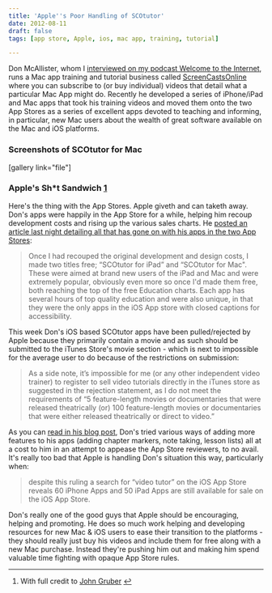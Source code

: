 ```yaml
---
title: 'Apple''s Poor Handling of SCOtutor'
date: 2012-08-11
draft: false
tags: [app store, Apple, ios, mac app, training, tutorial]

---
```


Don McAllister, whom I [interviewed on my podcast Welcome to the Internet](http://www.ssktn.com/podcasts/welcometotheinternet/020-welcome-to-the-internet-don-mcallister/), runs a Mac app training and tutorial business called [ScreenCastsOnline](https://chrisenns.com/sco) where you can subscribe to (or buy individual) videos that detail what a particular Mac App might do. Recently he developed a series of iPhone/iPad and Mac apps that took his training videos and moved them onto the two App Stores as a series of excellent apps devoted to teaching and informing, in particular, new Mac users about the wealth of great software available on the Mac and iOS platforms.

### Screenshots of SCOtutor for Mac

\[gallery link="file"\]

### Apple's Sh\*t Sandwich [1](#fn-20649:1)

Here's the thing with the App Stores. Apple giveth and can taketh away. Don's apps were happily in the App Store for a while, helping him recoup development costs and rising up the various sales charts. He [posted an article last night detailing all that has gone on with his apps in the two App Stores](http://themacscreencastguy.com/blog/2012/8/11/scotutor-ios-apps-the-current-situation.html):

> Once I had recouped the original development and design costs, I made two titles free; “SCOtutor for iPad” and “SCOtutor for Mac". These were aimed at brand new users of the iPad and Mac and were extremely popular, obviously even more so once I'd made them free, both reaching the top of the free Education charts. Each app has several hours of top quality education and were also unique, in that they were the only apps in the iOS App store with closed captions for accessibility.

This week Don's iOS based SCOtutor apps have been pulled/rejected by Apple because they primarily contain a movie and as such should be submitted to the iTunes Store's movie section - which is next to impossible for the average user to do because of the restrictions on submission:

> As a side note, it’s impossible for me (or any other independent video trainer) to register to sell video tutorials directly in the iTunes store as suggested in the rejection statement, as I do not meet the requirements of “5 feature-length movies or documentaries that were released theatrically (or) 100 feature-length movies or documentaries that were either released theatrically or direct to video.”

As you can [read in his blog post](http://themacscreencastguy.com/blog/2012/8/11/scotutor-ios-apps-the-current-situation.html), Don's tried various ways of adding more features to his apps (adding chapter markers, note taking, lesson lists) all at a cost to him in an attempt to appease the App Store reviewers, to no avail. It's really too bad that Apple is handling Don's situation this way, particularly when:

> despite this ruling a search for “video tutor” on the iOS App Store reveals 60 iPhone Apps and 50 iPad Apps are still available for sale on the iOS App Store.

Don's really one of the good guys that Apple should be encouraging, helping and promoting. He does so much work helping and developing resources for new Mac & iOS users to ease their transition to the platforms - they should really just buy his videos and include them for free along with a new Mac purchase. Instead they're pushing him out and making him spend valuable time fighting with opaque App Store rules.

* * *

1.  With full credit to [John Gruber](http://daringfireball.net/2007/06/wwdc_2007_keynote) [↩](#fnref-20649:1)